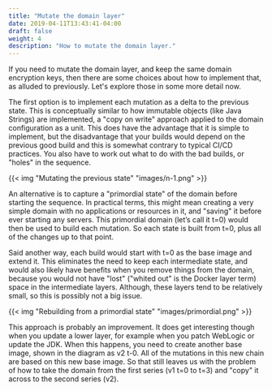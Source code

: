 ```yaml
---
title: "Mutate the domain layer"
date: 2019-04-11T13:43:41-04:00
draft: false
weight: 4
description: "How to mutate the domain layer."
---
```


If you need to mutate the domain layer, and keep the same domain encryption keys,
then there are some choices about how to implement that, as alluded to previously.
Let's explore those in some more detail now.

The first option is to implement each mutation as a delta to the previous state.
This is conceptually similar to how immutable objects (like Java Strings) are
implemented, a "copy on write" approach applied to the domain configuration as a
unit.  This does have the advantage that it is simple to implement, but the
disadvantage that your builds would depend on the previous good build and
this is somewhat contrary to typical CI/CD practices.  You also have to work
out what to do with the bad builds, or "holes" in the sequence.

{{< img "Mutating the previous state" "images/n-1.png" >}}

An alternative is to capture a "primordial state" of the domain before starting
the sequence.  In practical terms, this might mean creating a very simple domain
with no applications or resources in it, and "saving" it before ever starting
any servers.  This primordial domain (let’s call it t=0) would then be used
to build each mutation.  So each state is built from t=0, plus all of the
changes up to that point.  

Said another way, each build would start with t=0 as the base image and extend it.
This eliminates the need to keep each intermediate state, and would also likely
have benefits when you remove things from the domain, because you would not have
"lost" ("whited out" is the Docker layer term) space in the intermediate layers.
Although, these layers tend to be relatively small, so this is possibly not a big issue.

{{< img "Rebuilding from a primordial state" "images/primordial.png" >}}

This approach is probably an improvement.  It does get interesting though when you
update a lower layer, for example when you patch WebLogic or update the JDK.  When
this happens, you need to create another base image, shown in the diagram as v2 t-0.
All of the mutations in this new chain are based on this new base image.  So that
still leaves us with the problem of how to take the domain from the first series
(v1 t=0 to t=3) and "copy" it across to the second series (v2).
